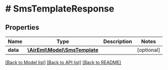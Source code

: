 # # SmsTemplateResponse

## Properties

Name | Type | Description | Notes
------------ | ------------- | ------------- | -------------
**data** | [**\AirEml\Model\SmsTemplate**](SmsTemplate.md) |  | [optional]

[[Back to Model list]](../../README.md#models) [[Back to API list]](../../README.md#endpoints) [[Back to README]](../../README.md)
